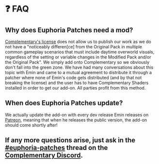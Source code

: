 # ❓ FAQ

## Why does Euphoria Patches need a mod?
[<ins>Complementary's license</ins>](https://github.com/ComplementaryDevelopment/ComplementaryReimagined/blob/main/License.txt) does not allow us to publish our work as we do not have a "noticeably differen[ce] from the Original Pack in multiple common gameplay scenarios that must include daytime overworld visuals, regardless of the setting or variable changes in the Modified Pack and/or the Original Pack". We simply add onto Complementary so we obviously don't fall into the green zone. We have had many conversations about this topic with Emin and came to a mutual agreement to distribute it through a patcher where none of Emin's code gets distributed (and by that not breaking the license) and the user has to have Complementary Shaders installed in order to get our add-on. All parties profit from this method.
## When does Euphoria Patches update?
We actually update the add-on with every dev release Emin releases on [<ins>Patreon</ins>](https://www.patreon.com/emingt), meaning that when he releases the public version, the add-on should come shortly after!

## If any more questions arise, just ask in the [<ins>#euphoria-patches</ins>](https://discord.com/channels/744189556768636941/1005837848982847548) thread on the [<ins>Complementary Discord</ins>](https://discord.gg/ck5htDSQPv).
